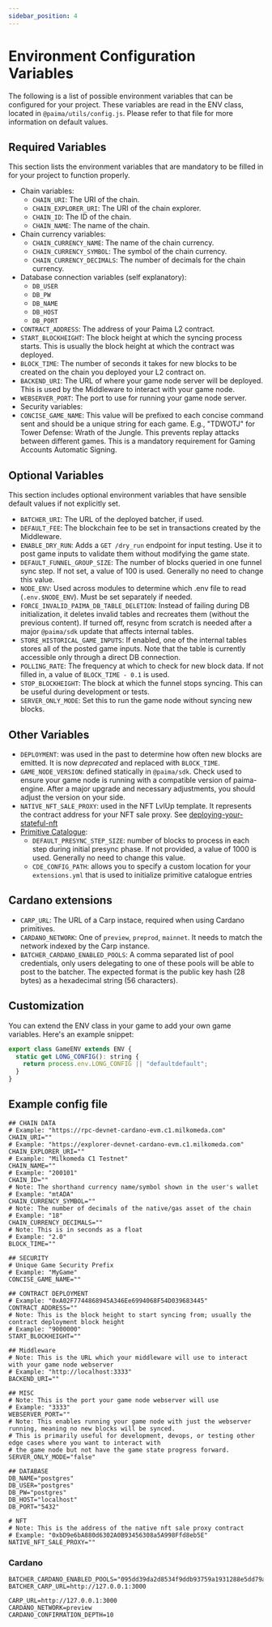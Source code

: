 ```yaml
---
sidebar_position: 4
---
```


# Environment Configuration Variables

The following is a list of possible environment variables that can be configured for your project. These variables are read in the ENV class, located in `@paima/utils/config.js`. Please refer to that file for more information on default values.

## Required Variables

This section lists the environment variables that are mandatory to be filled in for your project to function properly.

- Chain variables:
  - `CHAIN_URI`: The URI of the chain.
  - `CHAIN_EXPLORER_URI`: The URI of the chain explorer.
  - `CHAIN_ID`: The ID of the chain.
  - `CHAIN_NAME`: The name of the chain.
- Chain currency variables:
  - `CHAIN_CURRENCY_NAME`: The name of the chain currency.
  - `CHAIN_CURRENCY_SYMBOL`: The symbol of the chain currency.
  - `CHAIN_CURRENCY_DECIMALS`: The number of decimals for the chain currency.
- Database connection variables (self explanatory):
  - `DB_USER`
  - `DB_PW`
  - `DB_NAME`
  - `DB_HOST`
  - `DB_PORT`
- `CONTRACT_ADDRESS`: The address of your Paima L2 contract.
- `START_BLOCKHEIGHT`: The block height at which the syncing process starts. This is usually the block height at which the contract was deployed.
- `BLOCK_TIME`: The number of seconds it takes for new blocks to be created on the chain you deployed your L2 contract on.
- `BACKEND_URI`: The URL of where your game node server will be deployed. This is used by the Middleware to interact with your game node.
- `WEBSERVER_PORT`: The port to use for running your game node server.
- Security variables:
- `CONCISE_GAME_NAME`: This value will be prefixed to each concise command sent and should be a unique string for each game. E.g., "TDWOTJ" for Tower Defense: Wrath of the Jungle. This prevents replay attacks between different games. This is a mandatory requirement for Gaming Accounts Automatic Signing. 

## Optional Variables

This section includes optional environment variables that have sensible default values if not explicitly set.

- `BATCHER_URI`: The URL of the deployed batcher, if used.
- `DEFAULT_FEE`: The blockchain fee to be set in transactions created by the Middleware.
- `ENABLE_DRY_RUN`: Adds a `GET /dry_run` endpoint for input testing. Use it to post game inputs to validate them without modifying the game state.
- `DEFAULT_FUNNEL_GROUP_SIZE`: The number of blocks queried in one funnel sync step. If not set, a value of 100 is used. Generally no need to change this value.
- `NODE_ENV`: Used across modules to determine which .env file to read (`.env.$NODE_ENV`). Must be set separately if needed.
- `FORCE_INVALID_PAIMA_DB_TABLE_DELETION`: Instead of failing during DB initialization, it deletes invalid tables and recreates them (without the previous content). If turned off, resync from scratch is needed after a major `@paima/sdk` update that affects internal tables.
- `STORE_HISTORICAL_GAME_INPUTS`: If enabled, one of the internal tables stores all of the posted game inputs. Note that the table is currently accessible only through a direct DB connection.
- `POLLING_RATE`: The frequency at which to check for new block data. If not filled in, a value of `BLOCK_TIME - 0.1` is used.
- `STOP_BLOCKHEIGHT`: The block at which the funnel stops syncing. This can be useful during development or tests.
- `SERVER_ONLY_MODE`: Set this to run the game node without syncing new blocks.

## Other Variables

- `DEPLOYMENT`: was used in the past to determine how often new blocks are emitted. It is now _deprecated_ and replaced with `BLOCK_TIME`.
- `GAME_NODE_VERSION`: defined statically in `@paima/sdk`. Check used to ensure your game node is running with a compatible version of paima-engine. After a major upgrade and necessary adjustments, you should adjust the version on your side.
- `NATIVE_NFT_SALE_PROXY`: used in the NFT LvlUp template. It represents the contract address for your NFT sale proxy. See [deploying-your-stateful-nft](./3-deploying-your-stateful-nft.md)
- [Primitive Catalogue](../300-react-to-events/2-primitive-catalogue/1-introduction.md):
  - `DEFAULT_PRESYNC_STEP_SIZE`: number of blocks to process in each step during initial presync phase. If not provided, a value of 1000 is used. Generally no need to change this value.
  - `CDE_CONFIG_PATH`: allows you to specify a custom location for your `extensions.yml` that is used to initialize primitive catalogue entries

## Cardano extensions
  - `CARP_URL`: The URL of a Carp instace, required when using Cardano primitives.
  - `CARDANO_NETWORK`: One of `preview`, `preprod`, `mainnet`. It needs to match the network indexed by the Carp instance.
  - `BATCHER_CARDANO_ENABLED_POOLS`: A comma separated list of pool credentials, only users delegating to one of these pools will be able to post to the batcher. The expected format is the public key hash (28 bytes) as a hexadecimal string (56 characters).


## Customization

You can extend the ENV class in your game to add your own game variables. Here's an example snippet:

```javascript
export class GameENV extends ENV {
  static get LONG_CONFIG(): string {
    return process.env.LONG_CONFIG || "defaultdefault";
  }
}
```

## Example config file

```
## CHAIN DATA
# Example: "https://rpc-devnet-cardano-evm.c1.milkomeda.com"
CHAIN_URI=""
# Example: "https://explorer-devnet-cardano-evm.c1.milkomeda.com"
CHAIN_EXPLORER_URI=""
# Example: "Milkomeda C1 Testnet"
CHAIN_NAME=""
# Example: "200101"
CHAIN_ID=""
# Note: The shorthand currency name/symbol shown in the user's wallet
# Example: "mtADA"
CHAIN_CURRENCY_SYMBOL=""
# Note: The number of decimals of the native/gas asset of the chain
# Example: "18"
CHAIN_CURRENCY_DECIMALS=""
# Note: This is in seconds as a float
# Example: "2.0"
BLOCK_TIME=""

## SECURITY
# Unique Game Security Prefix
# Example: "MyGame"
CONCISE_GAME_NAME=""

## CONTRACT DEPLOYMENT
# Example: "0xA02F7744868945A346Ee6994068F54D039683445"
CONTRACT_ADDRESS=""
# Note: This is the block height to start syncing from; usually the contract deployment block height
# Example: "9000000"
START_BLOCKHEIGHT=""

## Middleware
# Note: This is the URL which your middleware will use to interact with your game node webserver
# Example: "http://localhost:3333"
BACKEND_URI=""

## MISC
# Note: This is the port your game node webserver will use
# Example: "3333"
WEBSERVER_PORT=""
# Note: This enables running your game node with just the webserver running, meaning no new blocks will be synced.
# This is primarily useful for development, devops, or testing other edge cases where you want to interact with
# the game node but not have the game state progress forward.
SERVER_ONLY_MODE="false"

## DATABASE
DB_NAME="postgres"
DB_USER="postgres"
DB_PW="postgres"
DB_HOST="localhost"
DB_PORT="5432"

# NFT
# Note: This is the address of the native nft sale proxy contract
# Example: "0xbD9e6bA880d6302A0B93456308a5A998Ffd8eb5E"
NATIVE_NFT_SALE_PROXY=""
```

### Cardano

```
BATCHER_CARDANO_ENABLED_POOLS="095dd39da2d8534f9ddb93759a1931288e5dd79ae04fa5914e157bd6,093de39da2d8534f9ddb93759a1931288e5dd79a404fa5914e157b99"
BATCHER_CARP_URL=http://127.0.0.1:3000

CARP_URL=http://127.0.0.1:3000
CARDANO_NETWORK=preview
CARDANO_CONFIRMATION_DEPTH=10
```
